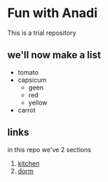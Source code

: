 # Fun with Anadi

This is a trial repository

## we'll now make a list

* tomato
* capsicum
  * geen
  * red
  * yellow
* carrot

## links

in this repo we've 2 sections

1. [kitchen](kitchen/kichen.md)
1. [dorm](dorm/dorm.md)
